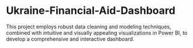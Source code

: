 # Ukraine-Financial-Aid-Dashboard
This project employs robust data cleaning and modeling techniques, combined with intuitive and visually appealing visualizations in Power BI, to develop a comprehensive and interactive dashboard. 
